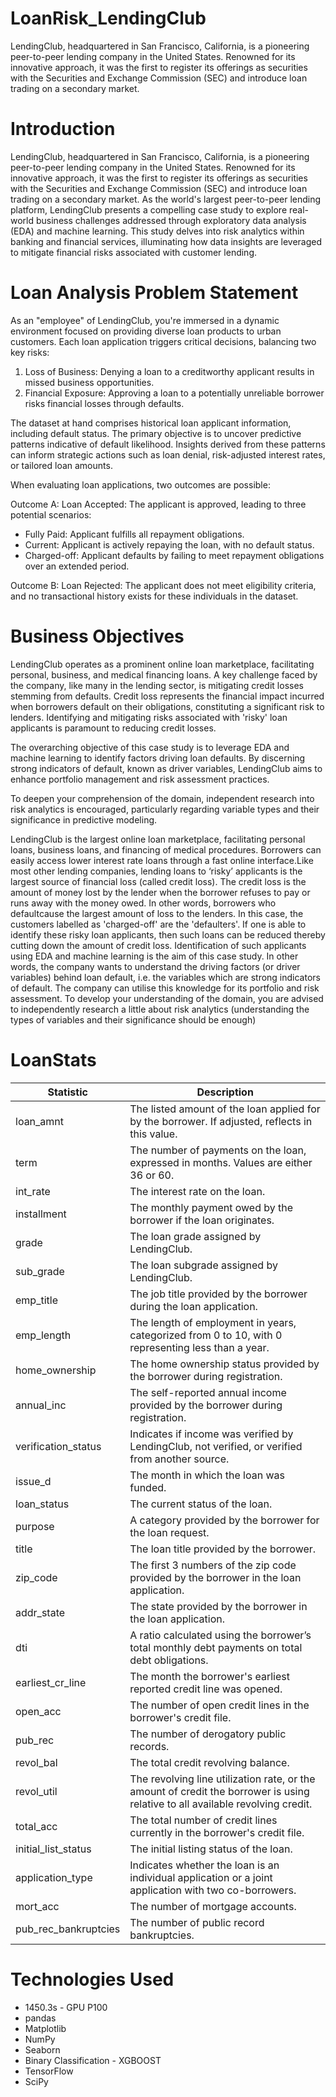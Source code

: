 # LoanRisk_LendingClub
LendingClub, headquartered in San Francisco, California, is a pioneering peer-to-peer lending company in the United States. Renowned for its innovative approach, it was the first to register its offerings as securities with the Securities and Exchange Commission (SEC) and introduce loan trading on a secondary market.



# Introduction
LendingClub, headquartered in San Francisco, California, is a pioneering peer-to-peer lending company in the United States. Renowned for its innovative approach, it was the first to register its offerings as securities with the Securities and Exchange Commission (SEC) and introduce loan trading on a secondary market. As the world's largest peer-to-peer lending platform, LendingClub presents a compelling case study to explore real-world business challenges addressed through exploratory data analysis (EDA) and machine learning. This study delves into risk analytics within banking and financial services, illuminating how data insights are leveraged to mitigate financial risks associated with customer lending.

# Loan Analysis Problem Statement

As an "employee" of LendingClub, you're immersed in a dynamic environment focused on providing diverse loan products to urban customers. Each loan application triggers critical decisions, balancing two key risks:

1) Loss of Business: Denying a loan to a creditworthy applicant results in missed business opportunities.
2) Financial Exposure: Approving a loan to a potentially unreliable borrower risks financial losses through defaults.

The dataset at hand comprises historical loan applicant information, including default status. The primary objective is to uncover predictive patterns indicative of default likelihood. Insights derived from these patterns can inform strategic actions such as loan denial, risk-adjusted interest rates, or tailored loan amounts.

When evaluating loan applications, two outcomes are possible:

Outcome A: Loan Accepted: The applicant is approved, leading to three potential scenarios:
- Fully Paid: Applicant fulfills all repayment obligations.
- Current: Applicant is actively repaying the loan, with no default status.
- Charged-off: Applicant defaults by failing to meet repayment obligations over an extended period.

Outcome B: Loan Rejected: The applicant does not meet eligibility criteria, and no transactional history exists for these individuals in the dataset.

# Business Objectives
LendingClub operates as a prominent online loan marketplace, facilitating personal, business, and medical financing loans. A key challenge faced by the company, like many in the lending sector, is mitigating credit losses stemming from defaults. Credit loss represents the financial impact incurred when borrowers default on their obligations, constituting a significant risk to lenders. Identifying and mitigating risks associated with 'risky' loan applicants is paramount to reducing credit losses.

The overarching objective of this case study is to leverage EDA and machine learning to identify factors driving loan defaults. By discerning strong indicators of default, known as driver variables, LendingClub aims to enhance portfolio management and risk assessment practices.

To deepen your comprehension of the domain, independent research into risk analytics is encouraged, particularly regarding variable types and their significance in predictive modeling.

LendingClub is the largest online loan marketplace, facilitating personal loans, business loans, and financing of medical procedures. Borrowers can easily access lower interest rate loans through a fast online interface.Like most other lending companies, lending loans to ‘risky’ applicants is the largest source of financial loss (called credit loss). The credit loss is the amount of money lost by the lender when the borrower refuses to pay or runs away with the money owed. In other words, borrowers who defaultcause the largest amount of loss to the lenders. In this case, the customers labelled as 'charged-off' are the 'defaulters'. If one is able to identify these risky loan applicants, then such loans can be reduced thereby cutting down the amount of credit loss. Identification of such applicants using EDA and machine learning is the aim of this case study. In other words, the company wants to understand the driving factors (or driver variables) behind loan default, i.e. the variables which are strong indicators of default. The company can utilise this knowledge for its portfolio and risk assessment. To develop your understanding of the domain, you are advised to independently research a little about risk analytics (understanding the types of variables and their significance should be enough)

# LoanStats 


| Statistic            | Description                                                                                       |
|----------------------|---------------------------------------------------------------------------------------------------|
| loan_amnt            | The listed amount of the loan applied for by the borrower. If adjusted, reflects in this value.    |
| term                 | The number of payments on the loan, expressed in months. Values are either 36 or 60.              |
| int_rate             | The interest rate on the loan.                                                                    |
| installment          | The monthly payment owed by the borrower if the loan originates.                                   |
| grade                | The loan grade assigned by LendingClub.                                                            |
| sub_grade            | The loan subgrade assigned by LendingClub.                                                         |
| emp_title            | The job title provided by the borrower during the loan application.                                 |
| emp_length           | The length of employment in years, categorized from 0 to 10, with 0 representing less than a year. |
| home_ownership       | The home ownership status provided by the borrower during registration.                            |
| annual_inc           | The self-reported annual income provided by the borrower during registration.                      |
| verification_status  | Indicates if income was verified by LendingClub, not verified, or verified from another source.    |
| issue_d              | The month in which the loan was funded.                                                           |
| loan_status          | The current status of the loan.                                                                   |
| purpose              | A category provided by the borrower for the loan request.                                          |
| title                | The loan title provided by the borrower.                                                           |
| zip_code             | The first 3 numbers of the zip code provided by the borrower in the loan application.              |
| addr_state           | The state provided by the borrower in the loan application.                                         |
| dti                  | A ratio calculated using the borrower’s total monthly debt payments on total debt obligations.      |
| earliest_cr_line     | The month the borrower's earliest reported credit line was opened.                                  |
| open_acc             | The number of open credit lines in the borrower's credit file.                                      |
| pub_rec              | The number of derogatory public records.                                                           |
| revol_bal            | The total credit revolving balance.                                                                |
| revol_util           | The revolving line utilization rate, or the amount of credit the borrower is using relative to all available revolving credit. |
| total_acc            | The total number of credit lines currently in the borrower's credit file.                           |
| initial_list_status  | The initial listing status of the loan.                                                            |
| application_type     | Indicates whether the loan is an individual application or a joint application with two co-borrowers. |
| mort_acc             | The number of mortgage accounts.                                                                  |
| pub_rec_bankruptcies | The number of public record bankruptcies.                                                          |


# Technologies Used
- 1450.3s - GPU P100
- pandas
- Matplotlib
- NumPy
- Seaborn
- Binary Classification - XGBOOST
- TensorFlow
- SciPy
